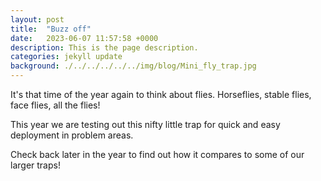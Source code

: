 ```yaml
---
layout: post
title:  "Buzz off"
date:   2023-06-07 11:57:58 +0000
description: This is the page description.
categories: jekyll update
background: ./../../../../../img/blog/Mini_fly_trap.jpg
---
```

It's that time of the year again to think about flies. Horseflies, stable flies, face flies, all the flies!

This year we are testing out this nifty little trap for quick and easy deployment in problem areas. 

Check back later in the year to find out how it compares to some of our larger traps!


